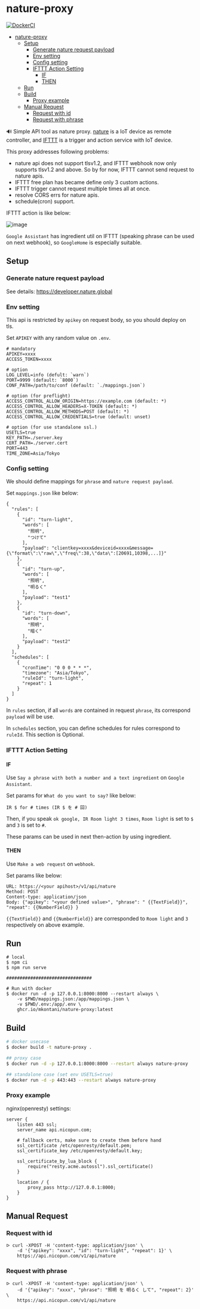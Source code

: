 # nature-proxy

[![DockerCI][docker-badge]][docker-ci]

[docker-badge]: https://github.com/mkontani/nature-proxy/workflows/Docker%20Image%20CI/badge.svg
[docker-ci]: https://github.com/mkontani/nature-proxy/actions/workflows/docker-image.yml

- [nature-proxy](#nature-proxy)
  - [Setup](#setup)
    - [Generate nature request payload](#generate-nature-request-payload)
    - [Env setting](#env-setting)
    - [Config setting](#config-setting)
    - [IFTTT Action Setting](#ifttt-action-setting)
      - [IF](#if)
      - [THEN](#then)
  - [Run](#run)
  - [Build](#build)
    - [Proxy example](#proxy-example)
  - [Manual Request](#manual-request)
    - [Request with id](#request-with-id)
    - [Request with phrase](#request-with-phrase)

:loud_sound: Simple API tool as nature proxy. [nature](https://developer.nature.global) is a IoT device as remote controller,
and [IFTTT](https://ifttt.com/) is a trigger and action service with IoT device.

This proxy addresses following problems:

- nature api does not support tlsv1.2, and IFTTT webhook now only supports tlsv1.2 and above.
So by for now, IFTTT cannot send request to nature apis.
- IFTTT free plan has became define only 3 custom actions.
- IFTTT trigger cannot request multiple times all at once.
- resolve CORS errs for nature apis.
- schedule(cron) support.

IFTTT action is like below:

<!---
```plantuml
@startuml
SmartSpeakerDevice -> IFTTT: phrase(action and N times)
IFTTT -> natureproxy: webhook req
group loop N times
natureproxy -> natureAPI: API req
natureAPI -> natureproxy: result
end
natureproxy -> IFTTT: summary result
...
group loop N times on schedule
natureproxy -> natureAPI: API req
natureAPI -> natureproxy: result
end
@enduml
```
-->

![image](https://www.plantuml.com/plantuml/svg/hOzD2i8m48NtESKiTM4Fq8LK4A488hONYErWGvDCd2HgRsyi155Skdc4yBsVgNoG7ABHeZ7fqJYK8_8MRwf3MAsXthLjMu8RM7fSo2ueiY1j3mS8og1VYfbueOf75HpJOohXZkU1Q0J6gxWmHGUQo6MJUADpnsclmkPObv1ajkIVxrX67tKGQFlFY3pJHvEkc39N5CMFTY0BlXkmZnh_iQHA4er-0W00)

`Google Assistant` has ingredient util on IFTTT (speaking phrase can be used on next webhook),
so `GoogleHome` is especially suitable.

## Setup

### Generate nature request payload

See details: <https://developer.nature.global>

### Env setting

This api is restricted by `apikey` on request body, so you should deploy on tls.

Set `APIKEY` with any random value on `.env`.

```:sh
# mandatory
APIKEY=xxxx
ACCESS_TOKEN=xxxx

# option
LOG_LEVEL=info (defult: `warn`)
PORT=9999 (default: `8000`)
CONF_PATH=/path/to/conf (default: `./mappings.json`)

# option (for preflight)
ACCESS_CONTROL_ALLOW_ORIGIN=https://example.com (default: *)
ACCESS_CONTROL_ALLOW_HEADERS=X-TOKEN (default: *)
ACCESS_CONTROL_ALLOW_METHODS=POST (default: *)
ACCESS_CONTROL_ALLOW_CREDENTIALS=true (default: unset)

# option (for use standalone ssl.)
USETLS=true
KEY_PATH=./server.key
CERT_PATH=./server.cert
PORT=443
TIME_ZONE=Asia/Tokyo
```

### Config setting

We should define mappings for `phrase` and `nature request payload`.

Set `mappings.json` like below:

```:json
{
  "rules": [
    {
      "id": "turn-light",
      "words": [
        "照明",
        "つけて"
      ],
      "payload": "clientkey=xxxx&deviceid=xxxx&message={\"format\":\"raw\",\"freq\":38,\"data\":[20691,10398,...]}"
    },
    {
      "id": "turn-up",
      "words": [
        "照明",
        "明るく"
      ],
      "payload": "test1"
    },
    {
      "id": "turn-down",
      "words": [
        "照明",
        "暗く"
      ],
      "payload": "test2"
    }
  ],
  "schedules": [
    {
      "cronTime": "0 0 0 * * *",
      "timezone": "Asia/Tokyo",
      "ruleId": "turn-light",
      "repeat": 1
    }
  ]
}

```

In `rules` section, if all `words` are contained in request `phrase`, its correspond `payload` will be use.

In `schedules` section, you can define schedules for rules correspond to `ruleId`. This section is Optional.

### IFTTT Action Setting

#### IF

Use `Say a phrase with both a number and a text ingredient` on `Google Assistant`.

Set params for `What do you want to say?` like below:

`IR $ for # times (IR $ を # 回)`

Then, if you speak `ok google, IR Room light 3 times`, `Room light` is set to `$`
and `3` is set to `#`.

These params can be used in next then-action by using ingredient.

#### THEN

Use `Make a web request` on `webhook`.

Set params like below:

```:sh
URL: https://<your apihost>/v1/api/nature
Method: POST
Content-type: application/json
Body: {"apikey": "<your defined value>", "phrase": " {{TextField}}", "repeat": {{NumberField}} }
```

`{{TextField}}` and `{{NumberField}}` are corresponded to `Room light` and `3` respectively on above example.

## Run

```:sh
# local
$ npm ci
$ npm run serve

################################ 

# Run with docker
$ docker run -d -p 127.0.0.1:8000:8000 --restart always \
    -v $PWD/mappings.json:/app/mappings.json \
    -v $PWD/.env:/app/.env \
    ghcr.io/mkontani/nature-proxy:latest
```

## Build

```sh
# docker usecase
$ docker build -t nature-proxy .

## proxy case
$ docker run -d -p 127.0.0.1:8000:8000 --restart always nature-proxy

## standalone case (set env USETLS=true)
$ docker run -d -p 443:443 --restart always nature-proxy
```

### Proxy example

nginx(openresty) settings:

```:sh
server {
    listen 443 ssl;
    server_name api.nicopun.com;

    # fallback certs, make sure to create them before hand
    ssl_certificate /etc/openresty/default.pem;
    ssl_certificate_key /etc/openresty/default.key;

    ssl_certificate_by_lua_block {
        require("resty.acme.autossl").ssl_certificate()
    }

    location / {
        proxy_pass http://127.0.0.1:8000;
    }
}
```

## Manual Request

### Request with id

```:sh
ᐅ curl -XPOST -H 'content-type: application/json' \
    -d '{"apikey": "xxxx", "id": "turn-light", "repeat": 1}' \
    https://api.nicopun.com/v1/api/nature
```

### Request with phrase

```:sh
ᐅ curl -XPOST -H 'content-type: application/json' \
    -d '{"apikey": "xxxx", "phrase": "照明 を 明るく して", "repeat": 2}' \
    https://api.nicopun.com/v1/api/nature
```
